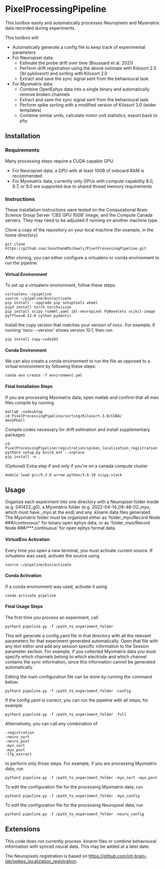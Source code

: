 # PixelProcessingPipeline
This toolbox easily and automatically processes Neuropixels and Myomatrix data recorded during experiments.

This toolbox will:
- Automatically generate a config file to keep track of experimental parameters
- For Neuropixel data:
  - Estimate the probe drift over time (Boussard et al. 2021)
  - Perform drift registration using the above estimate with Kilosort 2.5 (ibl pykilosort) and sorting with Kilosort 2.0 
  - Extract and save the sync signal sent from the behavioural task
- For Myomatrix data:
  - Combine OpenEphys data into a single binary and automatically remove broken channels
  - Extract and save the sync signal sent from the behavioural task
  - Perform spike sorting with a modified version of Kilosort 3.0 (wider templates)
  - Combine similar units, calculate motor unit statistics, export back to phy

## Installation
### Requirements
Many processing steps require a CUDA capable GPU.
  - For Neuropixel data, a GPU with at least 10GB of onboard RAM is recommended
  - For Myomatrix data, currently only GPUs with compute capability 8.0, 8.7, or 9.0 are supported due to shared thread memory requirements

### Instructions
These installation instructions were tested on the Computational Brain Science Group Server 'CBS GPU 10GB' image, and the Compute Canada servers. They may need to be adjusted if running on another machine type.

Clone a copy of the repository on your local machine (for example, in the home directory)

    git clone https://github.com/JonathanAMichaels/PixelProcessingPipeline.git
    
After cloning, you can either configure a virtualenv or conda environment to run the pipeline

#### Virtual Environment
To set up a virtualenv environment, follow these steps:

    virtualenv ~/pipeline
    source ~/pipeline/bin/activate
    pip install --upgrade pip setuptools wheel
    pip3 install torch torchvision
    pip install scipy ruamel.yaml ibl-neuropixel PyWavelets scikit-image pyfftw==0.12.0 cython pydantic

Install the cupy version that matches your version of nvcc. For example, if running 'nvcc --version'
shows version 10.1, then run

    pip install cupy-cuda101
    
#### Conda Environment
We can also create a conda environment to run the file as opposed to a virtual environment by following these steps:

    conda env create -f environment.yml

#### Final Installation Steps
If you are processing Myomatrix data, open matlab and confirm that all mex files compile by running
    
    matlab -nodesktop
    cd PixelProcessingPipeline/sorting/Kilosort-3.0/CUDA/
    mexGPUall

Compile codes necessary for drift estimation and install supplementary packages

    cd PixelProcessingPipeline/registration/spikes_localization_registration
    python3 setup.py build_ext --inplace
    pip install -e .

(Optional) Extra step if and only if you're on a canada compute cluster

    module load gcc/9.3.0 arrow python/3.8.10 scipy-stack

## Usage
Organize each experiment into one directory with a Neuropixel folder inside (e.g. 041422_g0), a Myomatrix folder (e.g. 2022-04-14_09-48-02_myo, which must have _myo at the end) and any .kinarm data files generated.
The Myomatrix folder must be organized either as 'folder_myo/Record Node ###/continuous/' for binary open ephys data,
or as 'folder_myo/Record Node ###/***.continuous' for open ephys format data.

#### VirtualEnv Activation
Every time you open a new terminal, you must activate current source. If virtualenv was used, activate the source using

    source ~/pipeline/bin/activate

#### Conda Activation
If a conda environment was used, activate it using

    conda activate pipeline

#### Final Usage Steps
The first time you process an experiment, call

    python3 pipeline.py -f /path_to_experiment_folder

This will generate a config.yaml file in that directory with all the relevant parameters for that experiment generated automatically. Open that file with any text editor and add any session specific information to the Session parameter section. For example, if you collected Myomatrix data you must specify which channels belong to which electrode and which channel contains the sync information, since this information cannot be generated automatically.

Editing the main configuration file can be done by running the command below:
    
    python3 pipeline.py -f /path_to_experiment_folder -config

If the config.yaml is correct, you can run the pipeline with all steps, for example

    python3 pipeline.py -f /path_to_experiment_folder -full

Alternatively, you can call any combination of

    -registration
    -neuro_sort
    -neuro_post
    -myo_sort
    -myo_post
    -lfp_extract

to perform only those steps. For example, if you are processing Myomatrix data, run

    python3 pipeline.py -f /path_to_experiment_folder -myo_sort -myo_post

To edit the configuration file for the processing Myomatrix data, run

    python3 pipeline.py -f /path_to_experiment_folder -myo_config
    
To edit the configuration file for the processing Neuropixel data, run

    python3 pipeline.py -f /path_to_experiment_folder -neuro_config
    
## Extensions

This code does not currently process .kinarm files or combine behavioural information with synced neural data. This may be added at a later date.

The Neuropixels registration is based on https://github.com/int-brain-lab/spikes_localization_registration.
